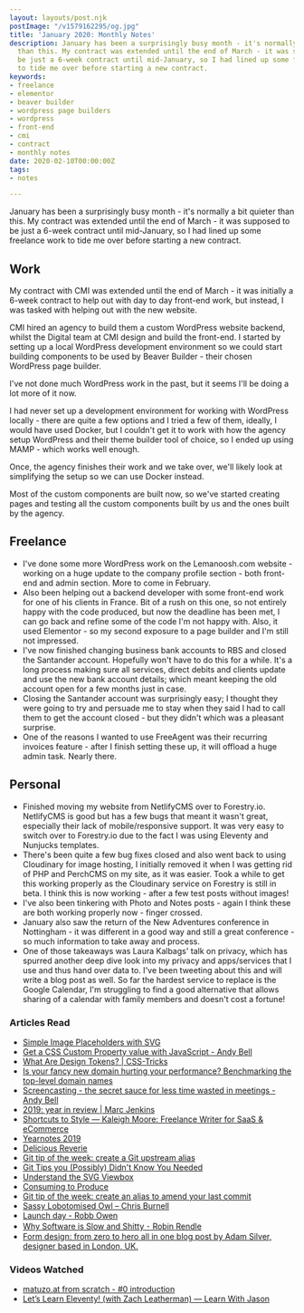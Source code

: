 ```yaml
---
layout: layouts/post.njk
postImage: "/v1579162295/og.jpg"
title: 'January 2020: Monthly Notes'
description: January has been a surprisingly busy month - it's normally a bit quieter
  than this. My contract was extended until the end of March - it was supposed to
  be just a 6-week contract until mid-January, so I had lined up some freelance work
  to tide me over before starting a new contract.
keywords:
- freelance
- elementor
- beaver builder
- wordpress page builders
- wordpress
- front-end
- cmi
- contract
- monthly notes
date: 2020-02-10T00:00:00Z
tags:
- notes

---
```

January has been a surprisingly busy month - it's normally a bit quieter than this. My contract was extended until the end of March - it was supposed to be just a 6-week contract until mid-January, so I had lined up some freelance work to tide me over before starting a new contract.

## Work

My contract with CMI was extended until the end of March - it was initially a 6-week contract to help out with day to day front-end work, but instead, I was tasked with helping out with the new website.

CMI hired an agency to build them a custom WordPress website backend, whilst the Digital team at CMI design and build the front-end. I started by setting up a local WordPress development environment so we could start building components to be used by Beaver Builder - their chosen WordPress page builder.

I've not done much WordPress work in the past, but it seems I'll be doing a lot more of it now.

I had never set up a development environment for working with WordPress locally - there are quite a few options and I tried a few of them, ideally, I would have used Docker, but I couldn't get it to work with how the agency setup WordPress and their theme builder tool of choice, so I ended up using MAMP - which works well enough.

Once, the agency finishes their work and we take over, we'll likely look at simplifying the setup so we can use Docker instead.

Most of the custom components are built now, so we've started creating pages and testing all the custom components built by us and the ones built by the agency.

## Freelance

* I've done some more WordPress work on the Lemanoosh.com website - working on a huge update to the company profile section - both front-end and admin section. More to come in February.
* Also been helping out a backend developer with some front-end work for one of his clients in France. Bit of a rush on this one, so not entirely happy with the code produced, but now the deadline has been met, I can go back and refine some of the code I'm not happy with. Also, it used Elementor - so my second exposure to a page builder and I'm still not impressed.
* I've now finished changing business bank accounts to RBS and closed the Santander account. Hopefully won't have to do this for a while. It's a long process making sure all services, direct debits and clients update and use the new bank account details; which meant keeping the old account open for a few months just in case.
* Closing the Santander account was surprisingly easy; I thought they were going to try and persuade me to stay when they said I had to call them to get the account closed - but they didn't which was a pleasant surprise.
* One of the reasons I wanted to use FreeAgent was their recurring invoices feature - after I finish setting these up, it will offload a huge admin task. Nearly there.

## Personal

* Finished moving my website from NetlifyCMS over to Forestry.io. NetlifyCMS is good but has a few bugs that meant it wasn't great, especially their lack of mobile/responsive support. It was very easy to switch over to Forestry.io due to the fact I was using Eleventy and Nunjucks templates.
* There's been quite a few bug fixes closed and also went back to using Cloudinary for image hosting, I initially removed it when I was getting rid of PHP and PerchCMS on my site, as it was easier. Took a while to get this working properly as the Cloudinary service on Forestry is still in beta. I think this is now working - after a few test posts without images!
* I've also been tinkering with Photo and Notes posts - again I think these are both working properly now - finger crossed.
* January also saw the return of the New Adventures conference in Nottingham - it was different in a good way and still a great conference - so much information to take away and process.
* One of those takeaways was Laura Kalbags' talk on privacy, which has spurred another deep dive look into my privacy and apps/services that I use and thus hand over data to. I've been tweeting about this and will write a blog post as well. So far the hardest service to replace is the Google Calendar, I'm struggling to find a good alternative that allows sharing of a calendar with family members and doesn't cost a fortune!

### Articles Read

* [Simple Image Placeholders with SVG](https://cloudfour.com/thinks/simple-svg-placeholder/ "Simple Image Placeholders with SVG")
* [Get a CSS Custom Property value with JavaScript - Andy Bell](https://andy-bell.design/wrote/get-css-custom-property-value-with-javascript/ "Get a CSS Custom Property value with JavaScript - Andy Bell")
* [What Are Design Tokens? | CSS-Tricks](https://css-tricks.com/what-are-design-tokens/ "What Are Design Tokens? | CSS-Tricks")
* [Is your fancy new domain hurting your performance? Benchmarking the top-level domain names](https://bunnycdn.com/blog/is-your-fancy-new-domain-hurting-your-performance-gtld-benchmark/ "Is your fancy new domain hurting your performance? Benchmarking the top-level domain names")
* [Screencasting - the secret sauce for less time wasted in meetings - Andy Bell](https://hankchizljaw.com/wrote/screencasting-the-secret-sauce-for-less-time-wasted-in-meetings/ "Screencasting - the secret sauce for less time wasted in meetings - Andy Bell")
* [2019: year in review | Marc Jenkins](https://www.marcjenkins.co.uk/2019-year-in-review/ "2019: year in review | Marc Jenkins")
* [Shortcuts to Style — Kaleigh Moore: Freelance Writer for SaaS & eCommerce](https://www.kaleighmoore.com/blog/2020/01/06/shortcuts-to-style "Shortcuts to Style — Kaleigh Moore: Freelance Writer for SaaS & eCommerce")
* [Yearnotes 2019](https://tekin.co.uk/2020/01/yearnotes-2019 "Yearnotes 2019")
* [Delicious Reverie](https://deliciousreverie.co.uk/post/2019-review-2020-aims/ "Delicious Reverie")
* [Git tip of the week: create a Git upstream alias](https://tekin.co.uk/2020/01/git-alias-to-push-and-set-upstream-trackng-on-a-branch "Git tip of the week: create a Git upstream alias")
* [Git Tips you (Possibly) Didn't Know You Needed](https://tekin.co.uk/2017/03/git-tips-you-possibly-did-not-know-you-needed "Git Tips you (Possibly) Didn't Know You Needed")
* [Understand the SVG Viewbox](https://alligator.io/svg/svg-viewbox/ "Understand the SVG Viewbox")
* [Consuming to Produce](https://snook.ca/archives/other/consuming-to-produce "Consuming to Produce")
* [Git tip of the week: create an alias to amend your last commit](https://tekin.co.uk/2020/01/git-alias-for-amending-your-last-commit "Git tip of the week: create an alias to amend your last commit")
* [Sassy Lobotomised Owl – Chris Burnell](https://chrisburnell.com/article/sassy-lobotomised-owl "Sassy Lobotomised Owl – Chris Burnell")
* [Launch day - Robb Owen](https://robbowen.digital/wrote-about/launch-day/ "Launch day - Robb Owen")
* [Why Software is Slow and Shitty ･ Robin Rendle](https://www.robinrendle.com/notes/why-software-is-slow-and-shitty.html "Why Software is Slow and Shitty ･ Robin Rendle")
* [Form design: from zero to hero all in one blog post by Adam Silver, designer based in London, UK.](https://adamsilver.io/articles/form-design-from-zero-to-hero-all-in-one-blog-post/ "Form design: from zero to hero all in one blog post by Adam Silver, designer based in London, UK.")

### Videos Watched
* [matuzo.at from scratch - #0 introduction](https://youtu.be/cijF86B5UYI "matuzo.at from scratch - #0 introduction")
* [Let’s Learn Eleventy! (with Zach Leatherman) — Learn With Jason](https://youtu.be/j8mJrhhdHWc "Let’s Learn Eleventy! (with Zach Leatherman) — Learn With Jason")
